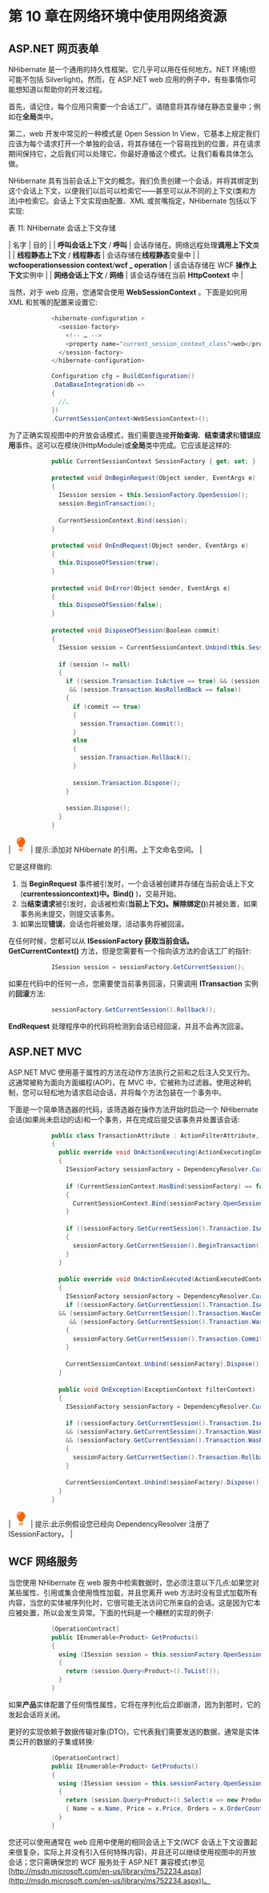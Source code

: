 # 第 10 章在网络环境中使用网络资源

## ASP.NET 网页表单

NHibernate 是一个通用的持久性框架。它几乎可以用在任何地方。NET 环境(但可能不包括 Silverlight)。然而，在 ASP.NET web 应用的例子中，有些事情你可能想知道以帮助你的开发过程。

首先，请记住，每个应用只需要一个会话工厂。请随意将其存储在静态变量中；例如在**全局**类中。

第二，web 开发中常见的一种模式是 Open Session In View，它基本上规定我们应该为每个请求打开一个单独的会话，将其存储在一个容易找到的位置，并在请求期间保持它，之后我们可以处理它。你最好遵循这个模式。让我们看看具体怎么做。

NHibernate 具有当前会话上下文的概念。我们负责创建一个会话，并将其绑定到这个会话上下文，以便我们以后可以检索它——甚至可以从不同的上下文(类和方法)中检索它。会话上下文实现由配置、XML 或贫嘴指定，NHibernate 包括以下实现:

表 11: NHibernate 会话上下文存储

| 名字 | 目的 |
| **呼叫会话上下文** / **呼叫** | 会话存储在。网络远程处理**调用上下文**类 |
| **线程静态上下文** / **线程静态** | 会话存储在**线程静态**变量中 |
| **wcfooperationsession context**/**wcf _ operation** | 该会话存储在 WCF **操作上下文**实例中 |
| **网络会话上下文** / **网络** | 该会话存储在当前 **HttpContext** 中 |

当然，对于 web 应用，您通常会使用 **WebSessionContext** 。下面是如何用 XML 和贫嘴的配置来设置它:

```cs
            <hibernate-configuration >
              <session-factory>
                <!-- … -->
                <property name="current_session_context_class">web</property>
              </session-factory>
            </hibernate-configuration>

```

```cs
            Configuration cfg = BuildConfiguration()
            .DataBaseIntegration(db =>
            {
              //…
            })
            .CurrentSessionContext<WebSessionContext>();

```

为了正确实现视图中的开放会话模式，我们需要连接**开始查询**、**结束请求**和**错误应用**事件。这可以在模块(IHttpModule)或**全局**类中完成。它应该是这样的:

```cs
            public CurrentSessionContext SessionFactory { get; set; }

            protected void OnBeginRequest(Object sender, EventArgs e)
            {
              ISession session = this.SessionFactory.OpenSession();
              session.BeginTransaction();

              CurrentSessionContext.Bind(session);
            }

            protected void OnEndRequest(Object sender, EventArgs e)
            {
              this.DisposeOfSession(true);
            }

            protected void OnError(Object sender, EventArgs e)
            {
              this.DisposeOfSession(false);
            }

            protected void DisposeOfSession(Boolean commit)
            {
              ISession session = CurrentSessionContext.Unbind(this.SessionFactory);

              if (session != null)
              {
                if ((session.Transaction.IsActive == true) && (session.Transaction.WasCommitted == false) 
                 && (session.Transaction.WasRolledBack == false))
                {
                  if (commit == true)
                  {
                    session.Transaction.Commit();
                  }
                  else
                  {
                    session.Transaction.Rollback();
                  }

                  session.Transaction.Dispose();
                }

                session.Dispose();
              }
            }

```

| ![](img/tip.png) | 提示:添加对 NHibernate 的引用。上下文命名空间。 |

它是这样做的:

1.  当 **BeginRequest** 事件被引发时，一个会话被创建并存储在当前会话上下文(**currentessioncontext)中。Bind()** )，交易开始。
2.  当**结束请求**被引发时，会话被检索(**当前上下文)。解除绑定()**)并被处置，如果事务尚未提交，则提交该事务。
3.  如果出现**错误**，会话也将被处理，活动事务将被回滚。

在任何时候，您都可以从 **ISessionFactory 获取当前会话。GetCurrentContext()** 方法，但是您需要有一个指向该方法的会话工厂的指针:

```cs
            ISession session = sessionFactory.GetCurrentSession();

```

如果在代码中的任何一点，您需要使当前事务回滚，只需调用 **ITransaction** 实例的**回滚**方法:

```cs
            sessionFactory.GetCurrentSession().Rollback();

```

**EndRequest** 处理程序中的代码将检测到会话已经回滚，并且不会再次回滚。

## ASP.NET MVC

ASP.NET MVC 使用基于属性的方法在动作方法执行之前和之后注入交叉行为。这通常被称为面向方面编程(AOP)，在 MVC 中，它被称为过滤器。使用这种机制，您可以轻松地为请求启动会话，并将每个方法包装在一个事务中。

下面是一个简单筛选器的代码，该筛选器在操作方法开始时启动一个 NHibernate 会话(如果尚未启动的话)和一个事务，并在完成后提交该事务并处置该会话:

```cs
            public class TransactionAttribute : ActionFilterAttribute, IExceptionFilter
            {
              public override void OnActionExecuting(ActionExecutingContext filterContext)
              {
                ISessionFactory sessionFactory = DependencyResolver.Current.GetService<ISessionFactory>();

                if (CurrentSessionContext.HasBind(sessionFactory) == false)
                {
                  CurrentSessionContext.Bind(sessionFactory.OpenSession());
                }

                if ((sessionFactory.GetCurrentSession().Transaction.IsActive == false))
                {
                  sessionFactory.GetCurrentSession().BeginTransaction();
                }
              }

              public override void OnActionExecuted(ActionExecutedContext filterContext)
              {
                ISessionFactory sessionFactory = DependencyResolver.Current.GetService<ISessionFactory>();
                if ((sessionFactory.GetCurrentSession().Transaction.IsActive == true)
              && (sessionFactory.GetCurrentSession().Transaction.WasCommitted == false) 
                 && (sessionFactory.GetCurrentSession().Transaction.WasRolledBack== false))
                {
                  sessionFactory.GetCurrentSession().Transaction.Commit();
                }

                CurrentSessionContext.Unbind(sessionFactory).Dispose();
              }

              public void OnException(ExceptionContext filterContext)
              {
                ISessionFactory sessionFactory = DependencyResolver.Current.GetService<ISessionFactory>();

                if ((sessionFactory.GetCurrentSession().Transaction.IsActive == true) 
                && (sessionFactory.GetCurrentSession().Transaction.WasCommitted == false) 
                && (sessionFactory.GetCurrentSession().Transaction.WasRolledBack== false))
                {
                  sessionFactory.GetCurrentSection().Transaction.Rollback();
                }

                CurrentSessionContext.Unbind(sessionFactory).Dispose();
              }
            }

```

| ![](img/tip.png) | 提示:此示例假设您已经向 DependencyResolver 注册了 ISessionFactory。 |

## WCF 网络服务

当您使用 NHibernate 在 web 服务中检索数据时，您必须注意以下几点:如果您对某些属性、引用或集合使用惰性加载，并且您离开 web 方法时没有显式加载所有内容，当您的实体被序列化时，它很可能无法访问它所来自的会话。这是因为它本应被处置，所以会发生异常。下面的代码是一个糟糕的实现的例子:

```cs
            [OperationContract]
            public IEnumerable<Product> GetProducts()
            {
              using (ISession session = this.sessionFactory.OpenSession())
              {
                return (session.Query<Product>().ToList());
              }
            }

```

如果**产品**实体配置了任何惰性属性，它将在序列化后立即崩溃，因为到那时，它的发起会话将关闭。

更好的实现依赖于数据传输对象(DTO)，它代表我们需要发送的数据，通常是实体类公开的数据的子集或转换:

```cs
            [OperationContract]
            public IEnumerable<Product> GetProducts()
            {
              using (ISession session = this.sessionFactory.OpenSession())
              {
                return (session.Query<Product>().Select(x => new ProductDTO
                { Name = x.Name, Price = x.Price, Orders = x.OrderCount }).ToList());
              }
            }

```

您还可以使用通常在 web 应用中使用的相同会话上下文(WCF 会话上下文设置起来很复杂，实际上并没有引入任何特殊内容)，并且还可以继续使用视图中的开放会话；您只需确保您的 WCF 服务处于 ASP.NET 兼容模式(参见[http://msdn.microsoft.com/en-us/library/ms752234.aspx](http://msdn.microsoft.com/en-us/library/ms752234.aspx))。